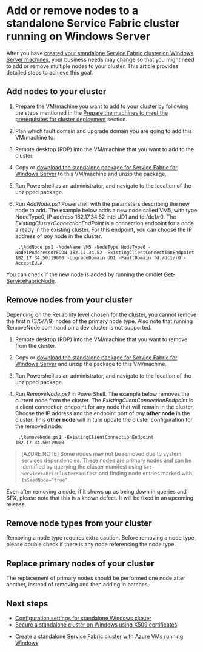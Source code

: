 <properties
    pageTitle="Add or remove nodes to a standalone Service Fabric cluster | Azure"
    description="Learn how to add or remove nodes to an Azure Service Fabric cluster on a physical or virtual machine running Windows Server, which could be on-premises or in any cloud."
    services="service-fabric"
    documentationcenter=".net"
    author="rwike77"
    manager="timlt"
    editor="" />
<tags
    ms.assetid="bc6b8fc0-d2af-42f8-a164-58538be38d02"
    ms.service="service-fabric"
    ms.devlang="dotnet"
    ms.topic="article"
    ms.tgt_pltfrm="NA"
    ms.workload="NA"
    ms.date="2/02/2017"
    wacn.date=""
    ms.author="chackdan" />

# Add or remove nodes to a standalone Service Fabric cluster running on Windows Server

After you have [created your standalone Service Fabric cluster on Windows Server machines](/documentation/articles/service-fabric-cluster-creation-for-windows-server/), your business needs may change so that you might need to add or remove multiple nodes to your cluster. This article provides detailed steps to achieve this goal.

## Add nodes to your cluster

1. Prepare the VM/machine you want to add to your cluster by following the steps mentioned in the [Prepare the machines to meet the prerequisites for cluster deployment](/documentation/articles/service-fabric-cluster-creation-for-windows-server/) section.
2. Plan which fault domain and upgrade domain you are going to add this VM/machine to.
3. Remote desktop (RDP) into the VM/machine that you want to add to the cluster.
4. Copy or [download the standalone package for Service Fabric for Windows Server](http://go.microsoft.com/fwlink/?LinkId=730690) to this VM/machine and unzip the package.
5. Run Powershell as an administrator, and navigate to the location of the unzipped package.
6. Run *AddNode.ps1* Powershell with the parameters describing the new node to add. The example below adds a new node called VM5, with type NodeType0, IP address 182.17.34.52 into UD1 and fd:/dc1/r0. The *ExistingClusterConnectionEndPoint* is a connection endpoint for a node already in the existing cluster. For this endpoint, you can choose the IP address of *any* node in the cluster.


		.\AddNode.ps1 -NodeName VM5 -NodeType NodeType0 -NodeIPAddressorFQDN 182.17.34.52 -ExistingClientConnectionEndpoint 182.17.34.50:19000 -UpgradeDomain UD1 -FaultDomain fd:/dc1/r0 -AcceptEULA

You can check if the new node is added by running the cmdlet [Get-ServiceFabricNode](https://docs.microsoft.com/powershell/servicefabric/vlatest/Get-ServiceFabricNode).


## Remove nodes from your cluster
Depending on the Reliability level chosen for the cluster, you cannot remove the first n (3/5/7/9) nodes of the primary node type. Also note that running RemoveNode command on a dev cluster is not supported.

1. Remote desktop (RDP) into the VM/machine that you want to remove from the cluster.
2. Copy or [download the standalone package for Service Fabric for Windows Server](http://go.microsoft.com/fwlink/?LinkId=730690) and unzip the package to this VM/machine.
3. Run Powershell as an administrator, and navigate to the location of the unzipped package.
4. Run *RemoveNode.ps1* in PowerShell. The example below removes the current node from the cluster. The *ExistingClientConnectionEndpoint* is a client connection endpoint for any node that will remain in the cluster. Choose the IP address and the endpoint port of *any* **other node** in the cluster. This **other node** will in turn update the cluster configuration for the removed node. 


		.\RemoveNode.ps1 -ExistingClientConnectionEndpoint 182.17.34.50:19000

> [AZURE.NOTE]
> Some nodes may not be removed due to system services dependencies. These nodes are primary nodes and can be identified by querying the cluster manifest using `Get-ServiceFabricClusterManifest` and finding node entries marked with `IsSeedNode=”true”`. 
> 
> 

Even after removing a node, if it shows up as being down in queries and SFX, please note that this is a known defect. It will be fixed in an upcoming release. 


## Remove node types from your cluster
Removing a node type requires extra caution. Before removing a node type, please double check if there is any node referencing the node type.


## Replace primary nodes of your cluster
The replacement of primary nodes should be performed one node after another, instead of removing and then adding in batches.


## Next steps
- [Configuration settings for standalone Windows cluster](/documentation/articles/service-fabric-cluster-manifest/)
- [Secure a standalone cluster on Windows using X509 certificates](/documentation/articles/service-fabric-windows-cluster-x509-security/)
* [Create a standalone Service Fabric cluster with Azure VMs running Windows](/documentation/articles/service-fabric-cluster-creation-with-windows-azure-vms/)

